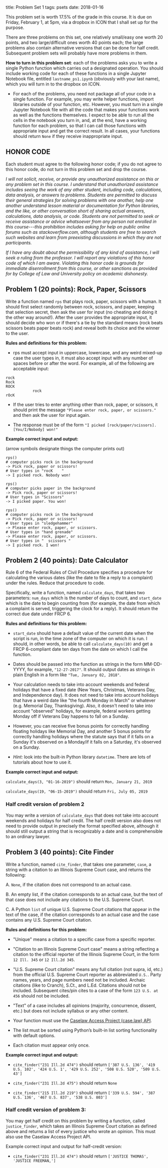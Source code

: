 title: Problem Set 1 
tags: psets
date: 2018-01-16

This problem set is worth 17.5% of the grade in this course. It is due on Friday, February 1, at 5pm, via a dropbox in ICON that I shall set up for the purpose. 

There are three problems on this set, one relatively small/easy one worth 20 points, and two large/difficult ones worth 40 points each; the large problems also contain alternative versions that can be done for half credit.  Subsequent problem sets will probably have more problems in them. 

**How to turn in this problem set**: each of the problems asks you to write a single Python function which carries out a designated operation.  You should include working code for each of these functions in a single Jupyter Notebook file, entitled `lastname_ps1.ipynb` (obviously with your last name), which you will turn in to the dropbox on ICON.

- For each of the problems, you need not package all of your code in a single function. For example, you may write helper functions, import libraries outside of your function, etc.  However, you must turn in a single Jupyter Notebook file with all the code that makes your functions work as well as the functions themselves.  I expect to be able to run all the cells in the notebook you turn in, and, at the end, have a working function for each problem, so that I can call those functions with appropriate input and get the correct result. In all cases, your functions should return `None` if they receive inappropriate input. 

## HONOR CODE

Each student must agree to the following honor code; if you do not agree to this honor code, do not turn in this problem set and drop the course. 

*I will not solicit, receive, or provide any unauthorized assistance on this or any problem set in this course. I understand that unauthorized assistance includes seeing the work of any other student, including code, calculations, data analysis, or answers to problems. Students are permitted to discuss their general strategies for solving problems with one another, help one another understand lesson material or documentation for Python libraries, and the like, or other conversation short of sharing actual answers, calculations, data analysis, or code. Students are not permitted to seek or receive assistance or advice whatsoever from any person not enrolled in this course---this prohibition includes asking for help on public online forums such as stackoverflow.com, although students are free to search such websites and learn from preexisting discussions in which they are not participants.*

*If I have any doubt about the permissibility of any kind of assistance, I will seek a ruling from the professor. I will report any violations of this honor code of which I am aware. Violating this honor code is grounds for immediate disenrollment from this course, or other sanctions as provided for by College of Law and University policy on academic dishonesty.*


## Problem 1 (20 points): Rock, Paper, Scissors

Write a function named `rps` that plays rock, paper, scissors with a human.  It should first select randomly between rock, scissors, and paper, keeping that selection secret, then ask the user for input (no cheating and doing it the other way around!). After the user provides the appropriate input, it should decide who won or if there's a tie by the standard means (rock beats scissors beats paper beats rock) and reveal both its choice and the winner to the user.

**Rules and definitions for this problem:**

- rps must accept input in uppercase, lowercase, and any weird mixed-up case the user types in, it must also accept input with any number of spaces before or after the word. For example, all of the following are acceptable input:

```
rock
Rock
ROCK
            rock
rOcK
```

- If the user tries to enter anything other than rock, paper, or scissors, it should print the message `"Please enter rock, paper, or scissors."` and then ask the user for input again.

- The response must be of the form `"I picked [rock/paper/scissors]. [You/I/Nobody] won!"`

**Example correct input and output:**

(arrow symbols designate things the computer prints out)

```
rps()
# computer picks rock in the background
-> Pick rock, paper or scissors!
# User types in "rocK    "
-> I picked rock. Nobody won!

rps()
# computer picks paper in the background
-> Pick rock, paper or scissors!
# User types in "Scissors"
-> I picked paper. You won!

rps()
# computer picks rock in the background
-> Pick rock, paper or scissors!
# User types in "sledgehammer"
-> Please enter rock, paper, or scissors.
# User types in "hand grenade"
-> Please enter rock, paper, or scissors.
# User types in "  scissors "
-> I picked rock. I won!
```


## Problem 2 (40 points): Date Calculator

Rule 6 of the Federal Rules of Civil Procedure specifies a procedure for calculating the various dates (like the date to file a reply to a complaint) under the rules. Reduce that procedure to code. 

Specifically, write a function, named `calculate_days`, that takes two parameters: `num_days` which is the number of days to count, and `start_date` which is the date to begin counting from (for example, the date from which a complaint is served, triggering the clock for a reply). It should return the correct due date under FRCP 6. 

**Rules and definitions for this problem:**

- `start_date` should have a default value of the current date when the script is run, in the time zone of the computer on which it is run. I should, in other words, be able to call `calculate_days(10)` and get a FRCP 6-compliant date ten days from the date on which I call the function.

- Dates should be passed into the function as strings in the form MM-DD-YYYY, for example, `"12-27-2017"`.  It should output dates as strings in plain English in a form like `"Tue, January 02, 2018"`. 

- Your calculation needs to take into account weekends and federal holidays that have a fixed date (New Years, Christmas, Veterans Day, and Independence day). It does not need to take into account holidays that have a weird date like "the fourth Monday in March" or whatever (e.g. Memorial Day, Thanksgiving). Also, it doesn't need to take into account "observed" holidays, for example, federal workers getting Monday off if Veterans Day happens to fall on a Sunday. 

- However, you can receive five bonus points for correctly handling floating holidays like Memorial Day, and another 5 bonus points for correctly handling holidays where the statute says that if it falls on a Sunday it's observed on a Monday/if it falls on a Saturday, it's observed on a Sunday.

- *Hint:* look into the built-in Python library `datetime`. There are lots of tutorials about how to use it.

**Example correct input and output:**

`calculate_days(3, "01-16-2019")` should return `Mon, January 21, 2019`

`calculate_days(19, "06-15-2019")` should return `Fri, July 05, 2019`

### Half credit version of problem 2

You may write a version of `calculate_days` that does not take into account weekends and holidays for half credit.  The half credit version also does not need to provide output in precisely the format specified above, although it should still output a string that is recognizably a date and is comprehensible to an ordinary lawyer. 

## Problem 3 (40 points): Cite Finder

Write a function, named `cite_finder`, that takes one parameter, `case`, a string with a citation to an Illinois Supreme Court case, and returns the following: 

A.  `None`, if the citation does not correspond to an actual case.

B. An empty list, if the citation corresponds to an actual case, but the text of that case does not include any citations to the U.S. Supreme Court.

C.  A Python `list` of unique U.S. Supreme Court citations that appear in the text of the case, if the citation corresponds to an actual case and the case contains any U.S. Supreme Court citation.  

**Rules and definitions for this problem:**

- "Unique" means a citation to a specific case from a specific reporter. 

- "Citation to an Illinois Supreme Court case" means a string reflecting a citation to the official reporter of the Illinois Supreme Court, in the form `12 Ill. 345` or `12 Ill.2d 345`. 

- "U.S. Supreme Court citation" means any full citation (not supra, id, etc.) from the official U.S. Supreme Court reporter as abbreviated `U.S.`. Party names, years, and page numbers need not be included. Archaic citations (like to Cranch), S.Ct., and L.Ed. Citations should not be included. Subsequent cites/pin cites to a case of the form `123 U.S. at 456` should not be included.

- "Text" of a case includes all opinions (majority, concurrence, dissent, etc.) but does not include syllabus or any other content. 

- Your function must use the [Caselaw Access Project (case.law) API](https://case.law). 

- The list must be sorted using Python’s built-in list sorting functionality with default options.

- Each citation must appear only once.

**Example correct input and output:**

- `cite_finder("231 Ill.2d 474")` should return `['387 U.S. 136', '419 U.S. 102', '424 U.S. 1', '429 U.S. 252', '508 U.S. 520', '509 U.S. 43']`

- `cite_finder("231 Ill.2d 475")` should return `None`

- `cite_finder("215 Ill.2d 219")` should return `['339 U.S. 594', '387 U.S. 136', '467 U.S. 837', '538 U.S. 803']`

### Half credit version of problem 3: 

You may get half credit on this problem by writing a function, called `justice_finder`, which takes an Illinois Supreme Court citation as defined above and returns a list of every justice who wrote an opinion. This must also use the Caselaw Access Project API.

Example correct input and output for half-credit version: 

- `cite_finder("231 Ill.2d 474")` should return `['JUSTICE THOMAS', 'JUSTICE FREEMAN,']`
